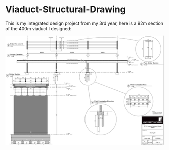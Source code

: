# Viaduct-Structural-Drawing
This is my integrated design project from my 3rd year, here is a 92m section of the 400m viaduct I designed: 


![Viaduct](https://raw.githubusercontent.com/conorkelly1307/Viaduct-Structural-Drawing/main/Bridge%20Structural%20Drawing.JPG)

